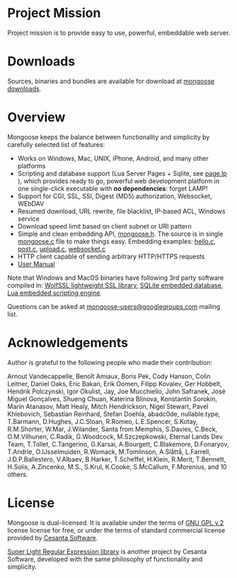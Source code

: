 # Project Mission

Project mission is to provide easy to use, powerful, embeddable web server.

# Downloads

Sources, binaries and bundles are available for download at
[mongoose downloads](http://cesanta.com/downloads.html).

# Overview

Mongoose keeps the balance between functionality and
simplicity by carefully selected list of features:

- Works on Windows, Mac, UNIX, iPhone, Android, and many other platforms
- Scripting and database support (Lua Server Pages + Sqlite, see
  [page.lp](https://github.com/cesanta/mongoose/blob/master/test/page.lp) ),
  which provides ready to go, powerful web development platform in
  one single-click executable with **no dependencies**: forget LAMP!
- Support for CGI, SSL, SSI, Digest (MD5) authorization, Websocket, WEbDAV
- Resumed download, URL rewrite, file blacklist, IP-based ACL, Windows service
- Download speed limit based on client subnet or URI pattern
- Simple and clean embedding API,
  [mongoose.h](https://github.com/cesanta/mongoose/blob/master/mongoose.h).
  The source is in single
  [mongoose.c](https://github.com/cesanta/mongoose/blob/master/mongoose.c) file
  to make things easy. Embedding examples:
  [hello.c](https://github.com/cesanta/mongoose/blob/master/examples/hello.c),
  [post.c](https://github.com/cesanta/mongoose/blob/master/examples/post.c),
  [upload.c](https://github.com/cesanta/mongoose/blob/master/examples/upload.c),
  [websocket.c](https://github.com/cesanta/mongoose/blob/master/examples/websocket.c)
- HTTP client capable of sending arbitrary HTTP/HTTPS requests
- [User Manual](https://github.com/cesanta/mongoose/blob/master/docs/README.md)

Note that Windows and MacOS binaries have following 3rd party software
compiled in:
  <a href="http://wolfssl.com">WolfSSL lightweight SSL library</a>,
  <a href="http://sqlite.org">SQLite embedded database</a>,
  <a href="http://lua.org">Lua embedded scripting engine</a>.

Questions can be asked at
[mongoose-users@googlegroups.com](http://groups.google.com/group/mongoose-users)
mailing list.

# Acknowledgements

Author is grateful to the following people who made their contribution:

Arnout Vandecappelle, Benoît Amiaux, Boris Pek, Cody Hanson, Colin Leitner,
Daniel Oaks, Eric Bakan, Erik Oomen, Filipp Kovalev, Ger Hobbelt,
Hendrik Polczynski, Igor Okulist, Jay, Joe Mucchiello, John Safranek,
José Miguel Gonçalves, Shueng Chuan, Katerina Blinova, Konstantin Sorokin,
Marin Atanasov, Matt Healy, Mitch Hendrickson, Nigel Stewart, Pavel Khlebovich,
Sebastian Reinhard, Stefan Doehla, abadc0de, nullable.type,
T.Barmann, D.Hughes, J.C.Sloan, R.Romeo, L.E.Spencer, S.Kotay, R.M.Shorter,
W.Mar, J.Wilander, Santa from Memphis, S.Davies, C.Beck,
O.M.Vilhunen, C.Radik, G.Woodcock, M.Szczepkowski,
Eternal Lands Dev Team, T.Tollet, C.Tangerino, G.Karsai, A.Bourgett,
C.Blakemore, D.Fonaryov, T.Andrle, O.IJsselmuiden, R.Womack, M.Tomlinson,
A.Slåttå, L.Farrell, J.D.P.Ballestero, V.Albaev, B.Harker, T.Scheffel, H.Klein,
R.Merit, T.Bennett, H.Solis, A.Zincenko, M.S., S.Krul, K.Cooke, S.McCallum,
F.Morenius, and 10 others.

# License

Mongoose is dual-licensed. It is available under the terms of
[GNU GPL v.2](http://www.gnu.org/licenses/old-licenses/gpl-2.0.html) license
license for free, or under the terms of standard commercial license provided
by [Cesanta Software](http://cesanta.com).

[Super Light Regular Expression library](https://github.com/cesanta/slre) is
another project by Cesanta Software, developed with the same philosophy
of functionality and simplicity.
